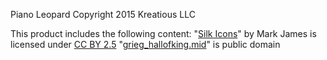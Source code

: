 Piano Leopard
Copyright 2015 Kreatious LLC

This product includes the following content:
 "[Silk Icons](http://www.famfamfam.com/lab/icons/silk/)" by Mark James is licensed under [CC BY 2.5](http://creativecommons.org/licenses/by/2.5/)
 "[grieg_hallofking.mid](http://www.soundswell.co.uk/pages/swmids.htm)" is public domain
